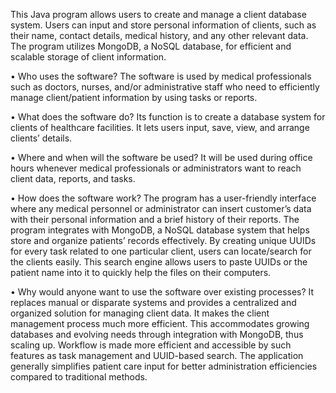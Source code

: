 This Java program allows users to create and manage a client database system. Users can input and store personal information of clients, such as their name, contact details, medical history, and any other relevant data. The program utilizes MongoDB, a NoSQL database, 
for efficient and scalable storage of client information.

• Who uses the software?
The software is used by medical professionals such as doctors, nurses, and/or administrative staff who need to efficiently manage client/patient information by using tasks or reports. 

• What does the software do?
Its function is to create a database system for clients of healthcare facilities. It lets users input, save, view, and arrange clients’ details.


• Where and when will the software be used?
It will be used during office hours whenever medical professionals or administrators want to reach client data, reports, and tasks.

• How does the software work?
The program has a user-friendly interface where any medical personnel or administrator can insert customer’s data with their personal information and a brief history of their reports. The program integrates with MongoDB, a NoSQL database system that helps store and organize patients’ records effectively. By creating unique UUIDs for every task related to one particular client, users can locate/search for the clients easily. This search engine allows users to paste UUIDs or the patient name into it to quickly help the files on their computers.

• Why would anyone want to use the software over existing processes?
It replaces manual or disparate systems and provides a centralized and organized solution for managing client data. It makes the client management process much more efficient. This accommodates growing databases and evolving needs through integration with MongoDB, thus scaling up. Workflow is made more efficient and accessible by such features as task management and UUID-based search. The application generally simplifies patient care input for better administration efficiencies compared to traditional methods.
